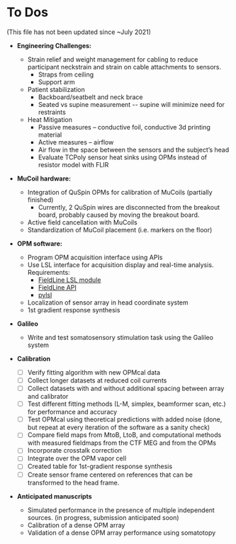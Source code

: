 # To Dos

(This file has not been updated since ~July 2021)

- **Engineering Challenges:**
 
    - Strain relief and weight management for cabling to reduce participant neckstrain and strain on cable attachments to sensors.
        - Straps from ceiling
        - Support arm
    - Patient stabilization
        - Backboard/seatbelt and neck brace
        - Seated vs supine measurement -- supine will minimize need for restraints
    - Heat Mitigation
        - Passive measures – conductive foil, conductive 3d printing material
        - Active measures – airflow
        - Air flow in the space between the sensors and the subject’s head
        - Evaluate TCPoly sensor heat sinks using OPMs instead of resistor model with FLIR

 
- **MuCoil hardware:**

    - Integration of QuSpin OPMs for calibration of MuCoils (partially finished)
        - Currently, 2 QuSpin wires are disconnected from the breakout board, probably caused by moving the breakout board.
    - Active field cancellation with MuCoils
    - Standardization of MuCoil placement (i.e. markers on the floor)
    
- **OPM software:**

    - Program OPM acquisition interface using APIs
    - Use LSL interface for acquisition display and real-time analysis. Requirements:
        - [FieldLine LSL module](https://github.com/jzerfowski/fieldline_lsl)
        - [FieldLine API](https://github.com/juangpc/fieldline-opm-client)
        - [pylsl](https://pypi.org/project/pylsl/)      
    - Localization of sensor array in head coordinate system
    - 1st gradient response synthesis

- **Galileo**
 
    - Write and test somatosensory stimulation task using the Galileo system
 
- **Calibration**

    - [ ] Verify fitting algorithm with new OPMcal data
    - [ ] Collect longer datasets at reduced coil currents
    - [ ] Collect datasets with and without additional spacing between array and calibrator
    - [ ] Test different fitting methods (L-M, simplex, beamformer scan, etc.) for performance and accuracy
    - [ ] Test OPMcal using theoretical predictions with added noise (done, but repeat at every iteration of the software as a sanity check)
    - [ ] Compare field maps from MtoB, LtoB, and computational methods with measured fieldmaps from the CTF MEG and from the OPMs
    - [ ] Incorporate crosstalk correction
    - [ ] Integrate over the OPM vapor cell
    - [ ] Created table for 1st-gradient response synthesis
    - [ ] Create sensor frame centered on references that can be transformed to the head frame.
  
- **Anticipated manuscripts**

    - Simulated performance in the presence of multiple independent sources. (in progress, submission anticipated soon)
    - Calibration of a dense OPM array
    - Validation of a dense OPM array performance using somatotopy
 
 
 

